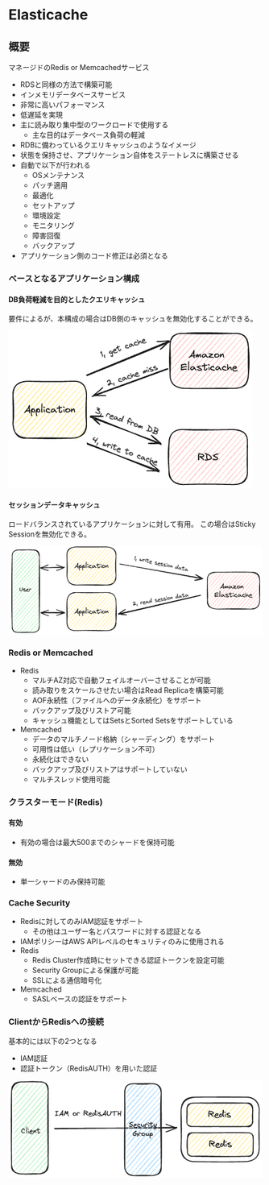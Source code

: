# Elasticache

## 概要

マネージドのRedis or Memcachedサービス

- RDSと同様の方法で構築可能
- インメモリデータベースサービス
- 非常に高いパフォーマンス
- 低遅延を実現
- 主に読み取り集中型のワークロードで使用する
  - 主な目的はデータベース負荷の軽減
- RDBに備わっているクエリキャッシュのようなイメージ
- 状態を保持させ、アプリケーション自体をステートレスに構築させる
- 自動で以下が行われる
  - OSメンテナンス
  - パッチ適用
  - 最適化
  - セットアップ
  - 環境設定
  - モニタリング
  - 障害回復
  - バックアップ
- アプリケーション側のコード修正は必須となる

### ベースとなるアプリケーション構成

#### DB負荷軽減を目的としたクエリキャッシュ

要件によるが、本構成の場合はDB側のキャッシュを無効化することができる。

![](images/image240224_162400.png)

#### セッションデータキャッシュ

ロードバランスされているアプリケーションに対して有用。
この場合はSticky Sessionを無効化できる。

![](images/image240224_163027.png)

### Redis or Memcached

- Redis
  - マルチAZ対応で自動フェイルオーバーさせることが可能
  - 読み取りをスケールさせたい場合はRead Replicaを構築可能
  - AOF永続性（ファイルへのデータ永続化）をサポート
  - バックアップ及びリストア可能
  - キャッシュ機能としてはSetsとSorted Setsをサポートしている
- Memcached
  - データのマルチノード格納（シャーディング）をサポート
  - 可用性は低い（レプリケーション不可）
  - 永続化はできない
  - バックアップ及びリストアはサポートしていない
  - マルチスレッド使用可能

### クラスターモード(Redis)

#### 有効

- 有効の場合は最大500までのシャードを保持可能

#### 無効

- 単一シャードのみ保持可能

### Cache Security

- Redisに対してのみIAM認証をサポート
  - その他はユーザー名とパスワードに対する認証となる
- IAMポリシーはAWS APIレベルのセキュリティのみに使用される
- Redis
  - Redis Cluster作成時にセットできる認証トークンを設定可能
  - Security Groupによる保護が可能
  - SSLによる通信暗号化
- Memcached
  - SASLベースの認証をサポート

### ClientからRedisへの接続

基本的には以下の2つとなる

- IAM認証
- 認証トークン（RedisAUTH）を用いた認証

![](images/image240227_160528.png)

